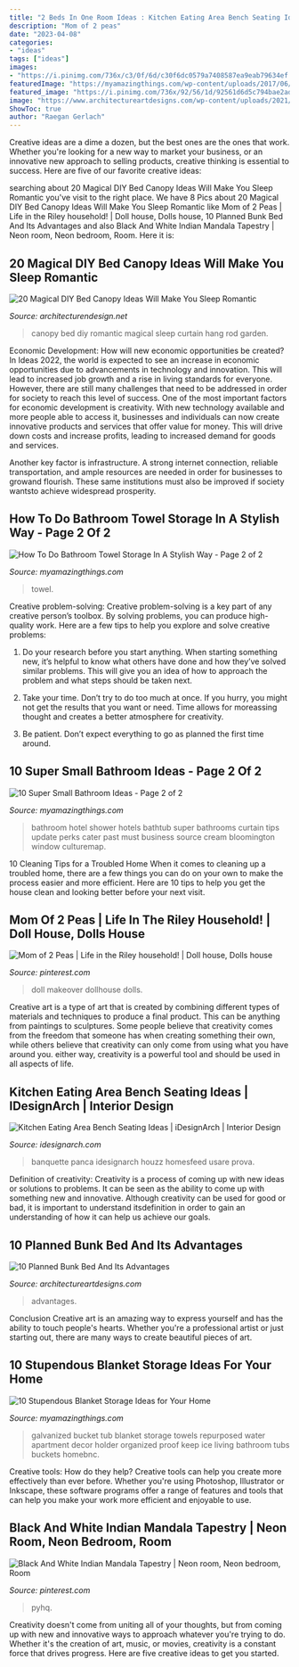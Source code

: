 ```yaml
---
title: "2 Beds In One Room Ideas : Kitchen Eating Area Bench Seating Ideas"
description: "Mom of 2 peas"
date: "2023-04-08"
categories:
- "ideas"
tags: ["ideas"]
images:
- "https://i.pinimg.com/736x/c3/0f/6d/c30f6dc0579a7408587ea9eab79634ef.jpg"
featuredImage: "https://myamazingthings.com/wp-content/uploads/2017/06/towel-storage-1-1.jpg"
featured_image: "https://i.pinimg.com/736x/92/56/1d/92561d6d5c794bae2ad5bea84b045635--dollhouse-ideas-kids-diy.jpg"
image: "https://www.architectureartdesigns.com/wp-content/uploads/2021/03/5-37.jpg"
ShowToc: true
author: "Raegan Gerlach"
---
```



Creative ideas are a dime a dozen, but the best ones are the ones that work. Whether you're looking for a new way to market your business, or an innovative new approach to selling products, creative thinking is essential to success. Here are five of our favorite creative ideas:

	

		
searching about 20 Magical DIY Bed Canopy Ideas Will Make You Sleep Romantic you've visit to the right place. We have 8 Pics about 20 Magical DIY Bed Canopy Ideas Will Make You Sleep Romantic like Mom of 2 Peas | Life in the Riley household! | Doll house, Dolls house, 10 Planned Bunk Bed And Its Advantages and also Black And White Indian Mandala Tapestry | Neon room, Neon bedroom, Room. Here it is:
		
    
## 20 Magical DIY Bed Canopy Ideas Will Make You Sleep Romantic

<img loading=lazy src="http://cdn.architecturendesign.net/wp-content/uploads/2015/07/AD-DIY-Bed-Canopy-7.jpg" onerror="this.onerror=null;this.src='https://tse2.mm.bing.net/th?id=OIP.LZTqIm2eGwprtgqTZqKl4QHaLH&amp;pid=15.1';" alt="20 Magical DIY Bed Canopy Ideas Will Make You Sleep Romantic">

_Source: architecturendesign.net_

>canopy bed diy romantic magical sleep curtain hang rod garden. 

	

Economic Development: How will new economic opportunities be created?
In Ideas 2022, the world is expected to see an increase in economic opportunities due to advancements in technology and innovation. This will lead to increased job growth and a rise in living standards for everyone. However, there are still many challenges that need to be addressed in order for society to reach this level of success. 
One of the most important factors for economic development is creativity. With new technology available and more people able to access it, businesses and individuals can now create innovative products and services that offer value for money. This will drive down costs and increase profits, leading to increased demand for goods and services.

Another key factor is infrastructure. A strong internet connection, reliable transportation, and ample resources are needed in order for businesses to growand flourish. These same institutions must also be improved if society wantsto achieve widespread prosperity.

    
## How To Do Bathroom Towel Storage In A Stylish Way - Page 2 Of 2

<img loading=lazy src="https://myamazingthings.com/wp-content/uploads/2017/06/towel-storage-1-1.jpg" onerror="this.onerror=null;this.src='https://tse3.mm.bing.net/th?id=OIP.TKUIHUPtN4CmSCZbT_r7rwHaK4&amp;pid=15.1';" alt="How To Do Bathroom Towel Storage In A Stylish Way - Page 2 of 2">

_Source: myamazingthings.com_

>towel. 

	

Creative problem-solving:
Creative problem-solving is a key part of any creative person’s toolbox. By solving problems, you can produce high-quality work. Here are a few tips to help you explore and solve creative problems:
1) Do your research before you start anything. When starting something new, it’s helpful to know what others have done and how they’ve solved similar problems. This will give you an idea of how to approach the problem and what steps should be taken next.

2) Take your time. Don’t try to do too much at once. If you hurry, you might not get the results that you want or need. Time allows for moreassing thought and creates a better atmosphere for creativity.

3) Be patient. Don’t expect everything to go as planned the first time around.

    
## 10 Super Small Bathroom Ideas - Page 2 Of 2

<img loading=lazy src="http://myamazingthings.com/wp-content/uploads/2016/11/bathroom6.jpg" onerror="this.onerror=null;this.src='https://tse1.mm.bing.net/th?id=OIP._S-7uvulSmeCDT7jvjaEzQHaGA&amp;pid=15.1';" alt="10 Super Small Bathroom Ideas - Page 2 of 2">

_Source: myamazingthings.com_

>bathroom hotel shower hotels bathtub super bathrooms curtain tips update perks cater past must business source cream bloomington window culturemap. 

	

10 Cleaning Tips for a Troubled Home
When it comes to cleaning up a troubled home, there are a few things you can do on your own to make the process easier and more efficient. Here are 10 tips to help you get the house clean and looking better before your next visit.

    
## Mom Of 2 Peas | Life In The Riley Household! | Doll House, Dolls House

<img loading=lazy src="https://i.pinimg.com/736x/92/56/1d/92561d6d5c794bae2ad5bea84b045635--dollhouse-ideas-kids-diy.jpg" onerror="this.onerror=null;this.src='https://tse3.mm.bing.net/th?id=OIP.w38X5cJVZj39AMDLe0EQ6wHaMY&amp;pid=15.1';" alt="Mom of 2 Peas | Life in the Riley household! | Doll house, Dolls house">

_Source: pinterest.com_

>doll makeover dollhouse dolls. 

	

Creative art is a type of art that is created by combining different types of materials and techniques to produce a final product. This can be anything from paintings to sculptures. Some people believe that creativity comes from the freedom that someone has when creating something their own, while others believe that creativity can only come from using what you have around you. either way, creativity is a powerful tool and should be used in all aspects of life.

    
## Kitchen Eating Area Bench Seating Ideas | IDesignArch | Interior Design

<img loading=lazy src="https://www.idesignarch.com/wp-content/uploads/Kitchen-Bench-Seating-Ideas_8.jpg" onerror="this.onerror=null;this.src='https://tse4.mm.bing.net/th?id=OIP.Ti7eAF9qtKxf-H3s9y6HzAHaJ4&amp;pid=15.1';" alt="Kitchen Eating Area Bench Seating Ideas | iDesignArch | Interior Design">

_Source: idesignarch.com_

>banquette panca idesignarch houzz homesfeed usare prova. 

	

Definition of creativity:
Creativity is a process of coming up with new ideas or solutions to problems. It can be seen as the ability to come up with something new and innovative. Although creativity can be used for good or bad, it is important to understand itsdefinition in order to gain an understanding of how it can help us achieve our goals.

    
## 10 Planned Bunk Bed And Its Advantages

<img loading=lazy src="https://www.architectureartdesigns.com/wp-content/uploads/2021/03/5-37.jpg" onerror="this.onerror=null;this.src='https://tse3.mm.bing.net/th?id=OIP.enlky0RWQJH-KvTmz_ah2QHaLH&amp;pid=15.1';" alt="10 Planned Bunk Bed And Its Advantages">

_Source: architectureartdesigns.com_

>advantages. 

	

Conclusion
Creative art is an amazing way to express yourself and has the ability to touch people's hearts. Whether you're a professional artist or just starting out, there are many ways to create beautiful pieces of art.

    
## 10 Stupendous Blanket Storage Ideas For Your Home

<img loading=lazy src="http://myamazingthings.com/wp-content/uploads/2017/03/storage2.jpg" onerror="this.onerror=null;this.src='https://tse1.mm.bing.net/th?id=OIP._WKpvzj4GqIADs0s0QrESwHaJ4&amp;pid=15.1';" alt="10 Stupendous Blanket Storage Ideas for Your Home">

_Source: myamazingthings.com_

>galvanized bucket tub blanket storage towels repurposed water apartment decor holder organized proof keep ice living bathroom tubs buckets homebnc. 

	

Creative tools: How do they help?
Creative tools can help you create more effectively than ever before. Whether you're using Photoshop, Illustrator or Inkscape, these software programs offer a range of features and tools that can help you make your work more efficient and enjoyable to use.

    
## Black And White Indian Mandala Tapestry | Neon Room, Neon Bedroom, Room

<img loading=lazy src="https://i.pinimg.com/736x/c3/0f/6d/c30f6dc0579a7408587ea9eab79634ef.jpg" onerror="this.onerror=null;this.src='https://tse4.mm.bing.net/th?id=OIP.GekpwRU6MCM5OrNgoNn3_gHaJ3&amp;pid=15.1';" alt="Black And White Indian Mandala Tapestry | Neon room, Neon bedroom, Room">

_Source: pinterest.com_

>pyhq. 

	

Creativity doesn't come from uniting all of your thoughts, but from coming up with new and innovative ways to approach whatever you're trying to do. Whether it's the creation of art, music, or movies, creativity is a constant force that drives progress. Here are five creative ideas to get you started.

